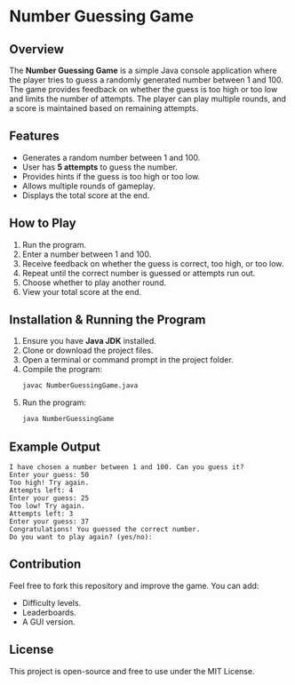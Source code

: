 # Number Guessing Game

## Overview
The **Number Guessing Game** is a simple Java console application where the player tries to guess a randomly generated number between 1 and 100. The game provides feedback on whether the guess is too high or too low and limits the number of attempts. The player can play multiple rounds, and a score is maintained based on remaining attempts.

## Features
- Generates a random number between 1 and 100.
- User has **5 attempts** to guess the number.
- Provides hints if the guess is too high or too low.
- Allows multiple rounds of gameplay.
- Displays the total score at the end.

## How to Play
1. Run the program.
2. Enter a number between 1 and 100.
3. Receive feedback on whether the guess is correct, too high, or too low.
4. Repeat until the correct number is guessed or attempts run out.
5. Choose whether to play another round.
6. View your total score at the end.

## Installation & Running the Program
1. Ensure you have **Java JDK** installed.
2. Clone or download the project files.
3. Open a terminal or command prompt in the project folder.
4. Compile the program:
   ```sh
   javac NumberGuessingGame.java
   ```
5. Run the program:
   ```sh
   java NumberGuessingGame
   ```

## Example Output
```
I have chosen a number between 1 and 100. Can you guess it?
Enter your guess: 50
Too high! Try again.
Attempts left: 4
Enter your guess: 25
Too low! Try again.
Attempts left: 3
Enter your guess: 37
Congratulations! You guessed the correct number.
Do you want to play again? (yes/no):
```

## Contribution
Feel free to fork this repository and improve the game. You can add:
- Difficulty levels.
- Leaderboards.
- A GUI version.

## License
This project is open-source and free to use under the MIT License.

